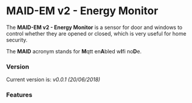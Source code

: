 # MAID-EM v2 - Energy Monitor

The **MAID-EM v2 - Energy Monitor** is a sensor for door and windows to control whether they are opened or closed, which is very useful for home security.

The **MAID** acronym stands for **M**qtt en**A**bled w**I**fi no**D**e.

### Version
Current version is: _v0.0.1 (20/06/2018)_

### Features

